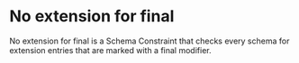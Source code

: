 # No extension for final
No extension for final is a Schema Constraint that checks every schema for extension entries that are marked with a final modifier.